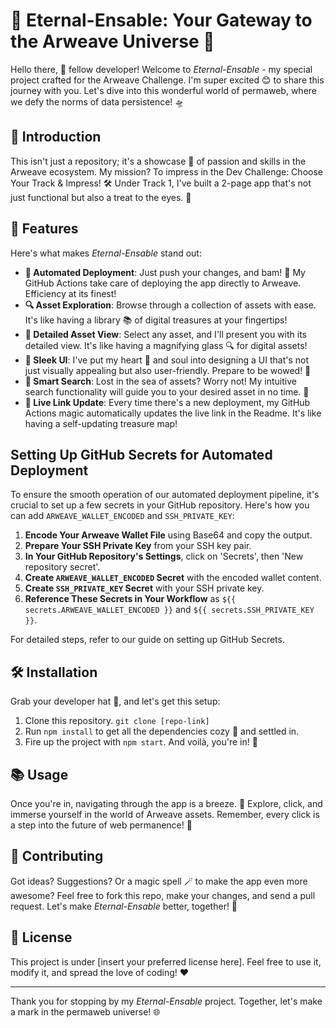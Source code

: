 # 🌟 Eternal-Ensable: Your Gateway to the Arweave Universe 🌌

Hello there, 🚀 fellow developer! Welcome to *Eternal-Ensable* - my special project crafted for the Arweave Challenge. I'm super excited 😊 to share this journey with you. Let's dive into this wonderful world of permaweb, where we defy the norms of data persistence! 🛸


## 📖 Introduction

This isn't just a repository; it's a showcase 🎨 of passion and skills in the Arweave ecosystem. My mission? To impress in the Dev Challenge: Choose Your Track & Impress! 🛠️ Under Track 1, I've built a 2-page app that's not just functional but also a treat to the eyes. 🌈

## 🌈 Features

Here's what makes *Eternal-Ensable* stand out:

- **🚀 Automated Deployment**: Just push your changes, and bam! 🎉 My GitHub Actions take care of deploying the app directly to Arweave. Efficiency at its finest!
- **🔍 Asset Exploration**: Browse through a collection of assets with ease. It's like having a library 📚 of digital treasures at your fingertips!
- **👀 Detailed Asset View**: Select any asset, and I'll present you with its detailed view. It's like having a magnifying glass 🔍 for digital assets!
- **🎨 Sleek UI**: I've put my heart 💖 and soul into designing a UI that's not just visually appealing but also user-friendly. Prepare to be wowed! 🌟
- **🔎 Smart Search**: Lost in the sea of assets? Worry not! My intuitive search functionality will guide you to your desired asset in no time. 🧭
- **🔗 Live Link Update**: Every time there's a new deployment, my GitHub Actions magic automatically updates the live link in the Readme. It's like having a self-updating treasure map!

## Setting Up GitHub Secrets for Automated Deployment

To ensure the smooth operation of our automated deployment pipeline, it's crucial to set up a few secrets in your GitHub repository. Here's how you can add `ARWEAVE_WALLET_ENCODED` and `SSH_PRIVATE_KEY`:

1. **Encode Your Arweave Wallet File** using Base64 and copy the output.
2. **Prepare Your SSH Private Key** from your SSH key pair.
3. **In Your GitHub Repository's Settings**, click on 'Secrets', then 'New repository secret'.
4. **Create `ARWEAVE_WALLET_ENCODED` Secret** with the encoded wallet content.
5. **Create `SSH_PRIVATE_KEY` Secret** with your SSH private key.
6. **Reference These Secrets in Your Workflow** as `${{ secrets.ARWEAVE_WALLET_ENCODED }}` and `${{ secrets.SSH_PRIVATE_KEY }}`.

For detailed steps, refer to our guide on setting up GitHub Secrets.

## 🛠 Installation

Grab your developer hat 🧢, and let's get this setup:

1. Clone this repository. `git clone [repo-link]`
2. Run `npm install` to get all the dependencies cozy 🛌 and settled in.
3. Fire up the project with `npm start`. And voilà, you're in! 🎉

## 📚 Usage

Once you're in, navigating through the app is a breeze. 💨 Explore, click, and immerse yourself in the world of Arweave assets. Remember, every click is a step into the future of web permanence! 🚀

## 👐 Contributing

Got ideas? Suggestions? Or a magic spell 🪄 to make the app even more awesome? Feel free to fork this repo, make your changes, and send a pull request. Let's make *Eternal-Ensable* better, together! 🤝

## 📜 License

This project is under [insert your preferred license here]. Feel free to use it, modify it, and spread the love of coding! ❤️

---

Thank you for stopping by my *Eternal-Ensable* project. Together, let's make a mark in the permaweb universe! 🌐
